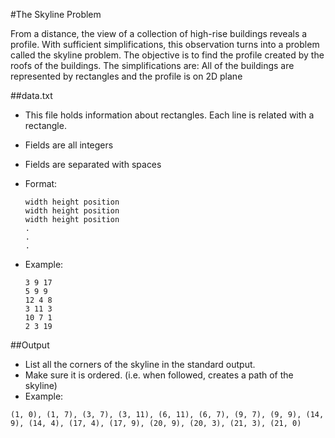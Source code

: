 #The Skyline Problem

From a distance, the view of a collection of high-rise buildings reveals a profile. With sufficient simplifications, this observation turns into a problem called the skyline problem. The objective is to find the profile created by the roofs of the buildings. The simplifications are: All of the buildings are represented by rectangles and the profile is on 2D plane

##data.txt

- This file holds information about rectangles. Each line is related with a rectangle. 
- Fields are all integers
- Fields are separated with spaces
- Format: 
    ```
    width height position
    width height position
    width height position
    .
    .
    .
    ```
- Example:

    ```
    3 9 17
    5 9 9 
    12 4 8 
    3 11 3 
    10 7 1 
    2 3 19
    ```    
 
 ##Output
 
 - List all the corners of the skyline in the standard output.
 - Make sure it is ordered. (i.e. when followed, creates a path of the skyline) 
 - Example:
 
  ```(1, 0), (1, 7), (3, 7), (3, 11), (6, 11), (6, 7), (9, 7), (9, 9), (14, 9), (14, 4), (17, 4), (17, 9), (20, 9), (20, 3), (21, 3), (21, 0)```
    
    
    